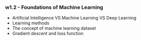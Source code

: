 <!-- .slide: data-background="#ffffffff" -->

<section data-transition="none">

### w1.2 - Foundations of Machine Learning <!-- .element: class="r-fit-text" -->


- Artificial Intelligence VS Machine Learning VS Deep Learning
- Learning methods
- The concept of machine learning dataset
- Gradient descent and loss function

</section>